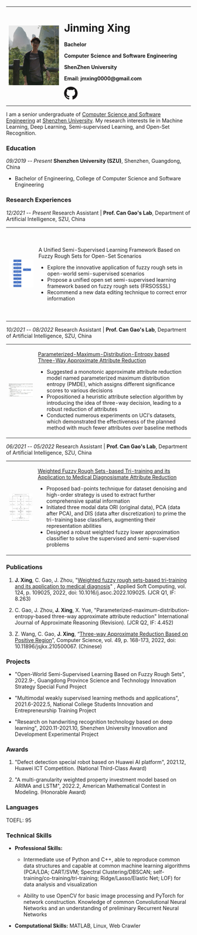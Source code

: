 <table border="0">
    <td width="30%" border="0">
      <img src="/pics/jmxing.jpg" width="100%">
    </td>
    <td width="70%" border="0">
      <h1>Jinming Xing</h1>
      <p><b>Bachelor</b></p>
      <p><b>Computer Science and Software Engineering</b></p>
      <p><b>ShenZhen University</b></p>
      <p><b>Email: jmxing0000@gmail.com</b></p>
      <p>
          <a href="https://github.com/XingJinming-real">
              <img src="./pics/github_s.jpg" height="35px" style="margin-bottom:-3px">
          </a>
      </p>
    </td>
</table>

I am a senior undergraduate of [Computer Science and Software Engineering](https://csse.szu.edu.cn/)
at [Shenzhen University](https://www.szu.edu.cn/). My research interests lie in Machine Learning, Deep Learning,
Semi-supervised Learning, and Open-Set Recognition.

### Education

*09/2019 -- Present* **Shenzhen University (SZU)**, Shenzhen, Guangdong, China

* Bachelor of Engineering, College of Computer Science and Software Engineering

### Research Experiences

*12/2021 -- Present* Research Assistant \| **Prof. Can Gao's Lab**, Department of Artificial Intelligence, SZU, China

<table border="0">
    <td width="200" height="250" border="0">
      <img src="/pics/openSSL.jpg" width="100%">
    </td>
    <td width="1000" border="0">
      <p>A Unified Semi-Supervised Learning Framework Based on Fuzzy Rough Sets for Open-Set Scenarios</p>    
        <ul>
        <li>Explore the innovative application of fuzzy rough sets in open-world semi-supervised scenarios</li>
        <li>Propose a unified open set semi-supervised learning framework based on fuzzy rough sets (FRSOSSSL)</li>
        <li>Recommend a new data editing technique to correct error information</li>
      </ul>
    </td>
</table>

*10/2021 -- 08/2022* Research Assistant \| **Prof. Can Gao's Lab**, Department of Artificial Intelligence, SZU, China
<table border="0">
    <td width="200" height="250" border="0">
      <img src="/pics/PMDE.jpg" width="100%">
    </td>
    <td width="1000" border="0">
      <p><a href="/pdfs/PMDE.pdf">Parameterized-Maximum-Distribution-Entropy based Three-Way Approximate Attribute Reduction</a></p>
      <ul>
        <li>Suggested a monotonic approximate attribute reduction model named
            parameterized maximum distribution entropy (PMDE), which assigns
            different significance scores to various decisions</li>
        <li>Propositioned a heuristic attribute selection algorithm by
            introducing the idea of three-way decision, leading to a robust
            reduction of attributes</li>
        <li>Conducted numerous experiments on UCI's datasets, which demonstrated
            the effectiveness of the planned method with much fewer attributes
            over baseline methods</li>
      </ul>
    </td>
</table>

*06/2021 -- 05/2022* Research Assistant \| **Prof. Can Gao's Lab**, Department of Artificial Intelligence, SZU, China

<table border="0">
    <td width="200" height="250" border="0">
      <img src="/pics/WFRS.jpg" width="100%">
    </td>
    <td width="1000" border="0">
      <p><a href="https://www.sciencedirect.com/science/article/pii/S1568494622003362">Weighted Fuzzy Rough Sets-based Tri-training and its Application to Medical Diagnosismate Attribute Reduction</a></p>
        <ul>
            <li>Proposed bad-points technique for dataset denoising and high-order
                strategy is used to extract further comprehensive spatial
                information</li>
            <li>Initiated three modal data ORI (original data), PCA (data after
                PCA), and DIS (data after discretization) to prime the tri-training
                base classifiers, augmenting their representation abilities</li>
            <li>Designed a robust weighted fuzzy lower approximation classifier to
                solve the supervised and semi-supervised problems</li>
        </ul>
    </td>
</table>

### Publications

1. **J. Xing**, C. Gao, J.
   Zhou, "[Weighted fuzzy rough sets-based tri-training and its application to medical diagnosis](https://doi.org/10.1016/j.asoc.2022.109025)"
   , Applied Soft Computing, vol. 124, p. 109025, 2022, doi:
   10.1016/j.asoc.2022.109025. (JCR Q1, IF: 8.263)

2. C. Gao, J. Zhou, **J. Xing**, X. Yue,
   "Parameterized-maximum-distribution-entropy-based three-way approximate attribute reduction" International Journal of
   Approximate Reasoning (Revision). (JCR Q2, IF: 4.452)

3. Z. Wang, C. Gao, **J. Xing**, “[Three-way Approximate Reduction Based on Positive Region](https://doi.org/10.11896/jsjkx.210500067)”, Computer Science, vol. 49, p.
   168-173, 2022, doi: 10.11896/jsjkx.210500067. (Chinese)

### Projects

- "Open-World Semi-Supervised Learning Based on Fuzzy Rough Sets", 2022.9-, Guangdong Province Science and Technology
  Innovation Strategy Special Fund Project

- "Multimodal weakly supervised learning methods and applications", 2021.6-2022.5, National College Students Innovation
  and Entrepreneurship Training Project

- "Research on handwriting recognition technology based on deep learning", 2020.11-2021.10, Shenzhen University
  Innovation and Development Experimental Project

### Awards

1. "Defect detection special robot based on Huawei AI platform", 2021.12, Huawei ICT Competition. (National Third-Class
   Award)
   
2. "A multi-granularity weighted property investment model based on ARIMA and LSTM", 2022.2, American Mathematical
   Contest in Modeling.
   (Honorable Award)
   
### Languages

TOEFL: 95

### Technical Skills

* **Professional Skills:**

    - Intermediate use of Python and C++, able to reproduce common data structures and capable at common machine
      learning algorithms (PCA/LDA; CART/SVM; Spectral Clustering/DBSCAN; self-training/co-training/tri-training;
      Ridge/Lasso/Elastic Net; LOF) for data analysis and visualization

    - Ability to use OpenCV for basic image processing and PyTorch for network construction. Knowledge of common
      Convolutional Neural Networks and an understanding of preliminary Recurrent Neural Networks

* **Computational Skills:** MATLAB, Linux, Web Crawler
